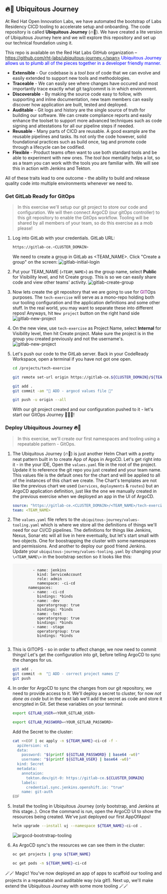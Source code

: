 ## 🔥🦄 Ubiquitous Journey

At Red Hat Open Innovation Labs, we have automated the bootstrap of Labs Residency CICD tooling to accelerate setup and onboarding. The code repository is called **Ubiquitous Journey** (🔥🦄). We have created a lite version of Ubiquitous Journey here and we will explore this repository and set up our technical foundation using it.

This repo is available on the Red Hat Labs GitHub organization – <span style="color:blue;">https://github.com/rht-labs/ubiquitous-journey.</span> Ubiquitous Journey allows us to plumb all of the pieces together in a developer friendly manner.

- **Extensible** - Our codebase is a *tool box* of code that we can evolve and easily extended to support new tools and methodologies.
- **Traceable** - We can easily see where changes have occured and most importantly trace exactly what git tag/commit is in which environment.
- **Discoverable** - By making the source code easy to follow, with supporting and inline documentation, new team members can easily discover how application are built, tested and deployed.
- **Auditable** - Git logs and history are the single source of truth for building our software. We can create compliance reports and easily enhance the toolset to support more advanced techniques such as code signing and attestations for all our pipeline steps if needed.
- **Reusable** - Many parts of CICD are reusable. A good example are the reusable pipelines and tasks. Its not only the code however, solid foundational practices such as build once, tag and promote code through a lifecycle can be codified.
- **Flexible** - Product teams often want to use both standard tools and be able to experiment with new ones. The *tool box* mentality helps a lot, so as a team you can work with the tools you are familiar with. We will see this in action with Jenkins and Tekton.

All of these traits lead to one outcome - the ability to build and release quality code into multiple environments whenever we need to.

### Get GitLab Ready for GitOps
> In this exercise we'll setup our git project to store our code and configuration. We will then connect ArgoCD (our gitOps controller) to this git repository to enable the GitOps workflow. Tooling will be shared by all members of your team, so do this exercise as a mob please!
 
1. Log into GitLab with your credentials. GitLab URL:

    ```bash
    https://gitlab-ce.<CLUSTER_DOMAIN>
    ```

    We need to create a group in GitLab as <TEAM_NAME>.  Click "Create a group" on the screen:
    ![gitlab-initial-login](images/gitlab-initial-login.png)

2. Put your TEAM_NAME (`<TEAM_NAME>`) as the group name, select **Public** for Visibility level, and hit Create group. This is so we can easily share code and view other teams' activity.
![gitlab-create-group](images/gitlab-create-group.png)

3. Now lets create the git repository that we are going to use for <span style="color:purple;" >GIT</span>Ops purposes. The `tech-exercise` will serve as a mono-repo holding both our tooling configuration and the application definitions and some other stuff. In the real world, you may want to separate these into different repos! Anyways, hit `New project` button on the right hand side
![gitlab-new-project](images/gitlab-new-project.png)

4. On the new view, use `tech-exercise` as Project Name, select **Internal** for Visibility level, then hit Create project. Make sure the project is in the group you created previously and not the username's.
![gitlab-new-project](images/gitlab-new-project-2.png)

5. Let's push our code to the GitLab server. Back in your CodeReady Workspace, open a terminal if you have not got one open.

    ```bash
    cd /projects/tech-exercise
    ```

    ```bash
    git remote set-url origin https://gitlab-ce.${CLUSTER_DOMAIN}/${TEAM_NAME}/tech-exercise.git
    ```

    ```bash
    git add .
    git commit -am "🐙 ADD - argocd values file 🐙"
    ```

    ```bash
    git push -u origin --all
    ```

    With our git project created and our configuration pushed to it - let's start our GitOps Journey 🧙‍♀️🦄!

### Deploy Ubiquitous Journey 🔥🦄
> In this exercise, we'll create our first namespaces and tooling using a repeatable pattern - GitOps.

1. The Ubiquitous Journey (🔥🦄) is just another Helm Chart with a pretty neat pattern built in to create App of Apps in ArgoCD. Let's get right into it - in the your IDE, Open the `values.yaml` file in the root of the project. Update it to reference the git repo you just created and your team name. This values file is the default ones for the chart and will be applied to all of the instances of this chart we create. The Chart's templates are not like the previous chart we used (`services`, `deployments` & `routes`) but an ArgoCD application definition, just like the one we manually created in the previous exercise when we deployed an app in the UI of ArgoCD.

    ```yaml
    source: "https://gitlab-ce.<CLUSTER_DOMAIN>/<TEAM_NAME>/tech-exercise.git"
    team: <TEAM_NAME>
    ```

2. The `values.yaml` file refers to the `ubiquitous-journey/values-tooling.yaml` which is where we store all the definitions of things we'll need for our CI/CD pipelines. The definitions for things like Jenkins, Nexus, Sonar etc will all live in here eventually, but let's start small with two objects. One for boostrapping the cluster with some namespaces and permissions. And another to deploy our good friend Jenkins. Update your `ubiquitous-journey/values-tooling.yaml` by changing your `\<TEAM_NAME\>` in the bootstrap section so it looks like this:

    <div class="highlight" style="background: #f7f7f7">
    <pre><code class="language-yaml">
            - name: jenkins
              kind: ServiceAccount
              role: admin
              namespace: <TEAM_NAME>-ci-cd
          namespaces:
            - name: <TEAM_NAME>-ci-cd
              bindings: *binds
            - name: <TEAM_NAME>-dev
              operatorgroup: true
              bindings: *binds
            - name: <TEAM_NAME>-test
              operatorgroup: true
              bindings: *binds
            - name: <TEAM_NAME>-stage
              operatorgroup: true
              bindings: *binds
    </code></pre></div>

3. This is GITOPS - so in order to affect change, we now need to commit things! Let's get the configuration into git, before telling ArgoCD to sync the changes for us.

    ```bash
    git add .
    git commit -m  "🦆 ADD - correct project names 🦆"
    git push 
    ```

4. In order for ArgoCD to sync the changes from our git repository, we need to provide access  to it. We'll deploy a secret to cluster, for now *not done as code* but in the next lab we'll add the secret as code and store it encrypted in Git. Set these variables on your terminal:

    ```bash
    export GITLAB_USER=<YOUR_GITLAB_USER>
    ```

    ```bash
    export GITLAB_PASSWORD=<YOUR_GITLAB_PASSWORD>
    ```

    Add the Secret to the cluster:

    ```bash
    cat <<EOF | oc apply -n ${TEAM_NAME}-ci-cd -f -
      apiVersion: v1
      data:
        password: "$(printf ${GITLAB_PASSWORD} | base64 -w0)"
        username: "$(printf ${GITLAB_USER} | base64 -w0)"
      kind: Secret
      metadata:
        annotaion:
          tekton.dev/git-0: https://gitlab-ce.${CLUSTER_DOMAIN}
        labels:
          credential.sync.jenkins.openshift.io: "true"
        name: git-auth
    EOF
    ```

5. Install the tooling in Ubiquitous Journey (only bootstrap, and Jenkins at this stage..). Once the command is run, open the ArgoCD UI to show the resources being created. We've just deployed our first AppOfApps!

    ```bash
    helm upgrade --install uj --namespace ${TEAM_NAME}-ci-cd .
    ```
    ![argocd-bootrstrap-tooling](./images/argocd-bootstrap-tooling.png)

6. As ArgoCD sync's the resources we can see them in the cluster:

    ```bash
    oc get projects | grep ${TEAM_NAME}
    ```

    ```bash
    oc get pods -n ${TEAM_NAME}-ci-cd
    ```

🪄🪄 Magic! You've now deployed an app of apps to scaffold our tooling and projects in a repeatable and auditable way (via git!). Next up, we'll make extend the Ubiquitous Journey with some more tooling 🪄🪄
